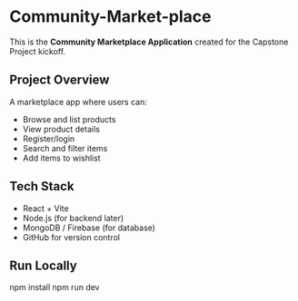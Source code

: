 # Community-Market-place


This is the **Community Marketplace Application** created for the Capstone Project kickoff.

## Project Overview
A marketplace app where users can:
- Browse and list products
- View product details
- Register/login
- Search and filter items
- Add items to wishlist

##  Tech Stack
- React + Vite
- Node.js (for backend later)
- MongoDB / Firebase (for database)
- GitHub for version control

##  Run Locally

npm install
npm run dev

